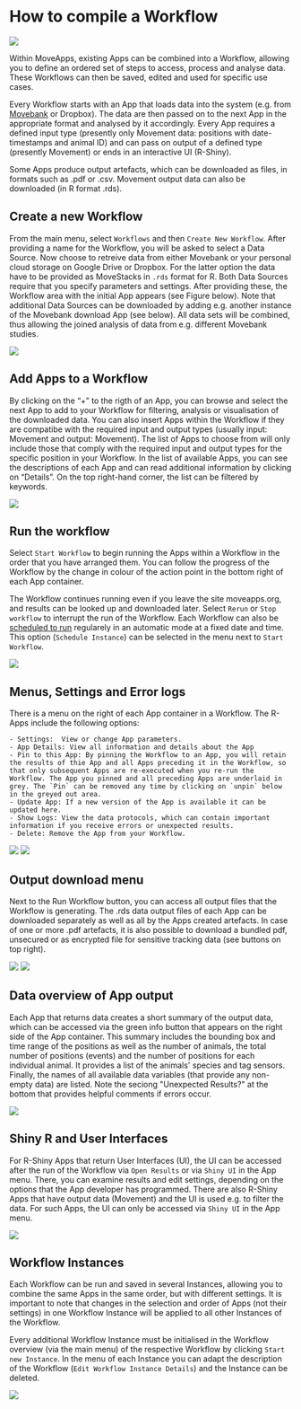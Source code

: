 # How to compile a Workflow

![](../files/Workflow_example.png)

Within MoveApps, existing Apps can be combined into a Workflow, allowing you to define an ordered set of steps to access, process and analyse data. These Workflows can then be saved, edited and used for specific use cases. 

Every Workflow starts with an App that loads data into the system (e.g. from [Movebank](www.movebank.org) or Dropbox). The data are then passed on to the next App in the appropriate format and analysed by it accordingly. Every App requires a defined input type (presently only Movement data: positions with date-timestamps and animal ID) and can pass on output of a defined type (presently Movement) or ends in an interactive UI (R-Shiny). 

Some Apps produce output artefacts, which can be downloaded as files, in formats such as .pdf or .csv. Movement output data can also be downloaded (in R format .rds).

## Create a new Workflow
From the main menu, select `Workflows` and then `Create New Workflow`. After providing a name for the Workflow, you will be asked to select a Data Source. Now choose to retreive data from either Movebank or your personal cloud storage on Google Drive or Dropbox. For the latter option the data have to be provided as MoveStacks in `.rds` format for R. Both Data Sources require that you specify parameters and settings. After providing these, the Workflow area with the initial App appears (see Figure below). Note that additional Data Sources can be downloaded by adding e.g. another instance of the Movebank download App (see below). All data sets will be combined, thus allowing the joined analysis of data from e.g. different Movebank studies.

![](../files/Workflow_movebank.png)

## Add Apps to a Workflow
By clicking on the “+” to the rigth of an App, you can browse and select the next App to add to your Workflow for filtering, analysis or visualisation of the downloaded data. You can also insert Apps within the Workflow if they are compatibe with the required input and output types (usually input: Movement and output: Movement). The list of Apps to choose from will only include those that comply with the required input and output types for the specific position in your Workflow. In the list of available Apps, you can see the descriptions of each App and can read additional information by clicking on “Details”. On the top right-hand corner, the list can be filtered by keywords.

![](../files/Workflow_addApp.png)

## Run the workflow
Select `Start Workflow` to begin running the Apps within a Workflow in the order that you have arranged them. You can follow the progress of the Workflow by the change in colour of the action point in the bottom right of each App container.

The Workflow continues running even if you leave the site moveapps.org, and results can be looked up and downloaded later. Select `Rerun` or `Stop workflow` to interrupt the run of the Workflow. Each Workflow can also be [scheduled to run](scheduled_run.md) regularely in an automatic mode at a fixed date and time. This option (`Schedule Instance`) can be selected in the menu next to `Start Workflow`.


![](../files/Workflow_menu.png)

## Menus, Settings and Error logs
There is a menu on the right of each App container in a Workflow. The R-Apps include the following options:

	- Settings:  View or change App parameters.
	- App Details: View all information and details about the App
	- Pin to this App: By pinning the Workflow to an App, you will retain the results of thie App and all Apps preceding it in the Workflow, so that only subsequent Apps are re-executed when you re-run the Workflow. The App you pinned and all preceding Apps are underlaid in grey. The `Pin` can be removed any time by clicking on `unpin` below in the greyed out area.
	- Update App: If a new version of the App is available it can be updated here.
	- Show Logs: View the data protocols, which can contain important information if you receive errors or unexpected results.
	- Delete: Remove the App from your Workflow.

![](../files/App_menu_R.png)
![](../files/App_Pin.png)

## Output download menu
Next to the Run Workflow button, you can access all output files that the Workflow is generating. The .rds data output files of each App can be downloaded separately as well as all by the Apps created artefacts. In case of one or more .pdf artefacts, it is also possible to download a bundled pdf, unsecured or as encrypted file for sensitive tracking data (see buttons on top right).

![](../files/output_button.png)
![](../files/output_save_view.png)

## Data overview of App output
Each App that returns data creates a short summary of the output data, which can be accessed via the green info button that appears on the right side of the App container. This summary includes the bounding box and time range of the positions as well as the number of animals, the total number of positions (events) and the number of positions for each individual animal. It provides a list of the animals' species and tag sensors. Finally, the names of all available data variables (that provide any non-empty data) are listed. Note the seciong "Unexpected Results?" at the bottom that provides helpful comments if errors occur.

![](../files/CargoAgent_Overview.png)

## Shiny R and User Interfaces
For R-Shiny Apps that return User Interfaces (UI), the UI can be accessed after the run of the Workflow via `Open Results` or via `Shiny UI` in the App menu. There, you can examine results and edit settings, depending on the options that the App developer has programmed. There are also R-Shiny Apps that have output data (Movement) and the UI is used e.g. to filter the data. For such Apps, the UI can only be accessed via `Shiny UI` in the App menu.

![](../files/App_menu_shiny.png)

## Workflow Instances
Each Workflow can be run and saved in several Instances, allowing you to combine the same Apps in the same order, but with different settings. It is important to note that changes in the selection and order of Apps (not their settings) in one Workflow Instance will be applied to all other Instances of the Workflow.

Every additional Workflow Instance must be initialised in the Workflow overview (via the main menu) of the respective Workflow by clicking `Start new Instance`. In the menu of each Instance you can adapt the description of the Workflow (`Edit Workflow Instance Details`) and the Instance can be deleted. 

![](../files/Workflow_start.png)


